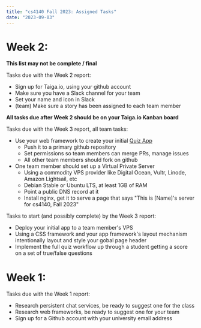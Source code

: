 ```yaml
---
title: "cs4140 Fall 2023: Assigned Tasks"
date: "2023-09-03"
---
```



# Week 2:

**This list may not be complete / final**

Tasks due with the Week 2 report:

 - Sign up for Taiga.io, using your github account
 - Make sure you have a Slack channel for your team
 - Set your name and icon in Slack
 - (team) Make sure a story has been assigned to each team member

**All tasks due after Week 2 should be on your Taiga.io Kanban board**

Tasks due with the Week 3 report, all team tasks:

 - Use your web framework to create your initial [Quiz App](./quiz-app)
   - Push it to a primary github repository
   - Set permissions so team members can merge PRs, manage issues
   - All other team members should fork on github
 - One team member should set up a Virtual Private Server
   - Using a commodity VPS provider like Digital Ocean, Vultr,
     Linode, Amazon Lightsail, etc
   - Debian Stable or Ubuntu LTS, at least 1GB of RAM
   - Point a public DNS record at it
   - Install nginx, get it to serve a page that says
     "This is [Name]'s server for cs4140, Fall 2023"

Tasks to start (and possibly complete) by the Week 3 report:
 
 - Deploy your initial app to a team member's VPS
 - Using a CSS framework and your app framework's layout mechanism
   intentionally layout and style your gobal page header
 - Implement the full quiz workflow up through a student getting
   a score on a set of true/false questions

# Week 1:

Tasks due with the Week 1 report:

 - Research persistent chat services, be ready to suggest one for the class
 - Research web frameworks, be ready to suggest one for your team
 - Sign up for a Github account with your university email address
